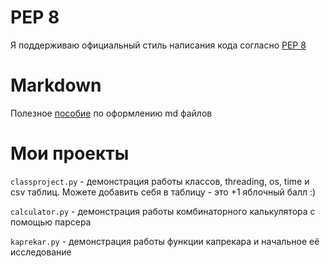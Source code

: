 # PEP 8
Я поддерживаю официальный стиль написания кода согласно [PEP 8](https://www.python.org/dev/peps/pep-0008/)

# Markdown
Полезное [пособие](https://guides.github.com/features/mastering-markdown/) по оформлению md файлов

# Мои проекты
`classproject.py` - демонстрация работы классов, threading, os, time и csv таблиц. Можете добавить себя в таблицу - это +1 яблочный балл :)

`calculator.py` - демонстрация работы комбинаторного калькулятора с помощью парсера

`kaprekar.py` - демонстрация работы функции капрекара и начальное её исследование
